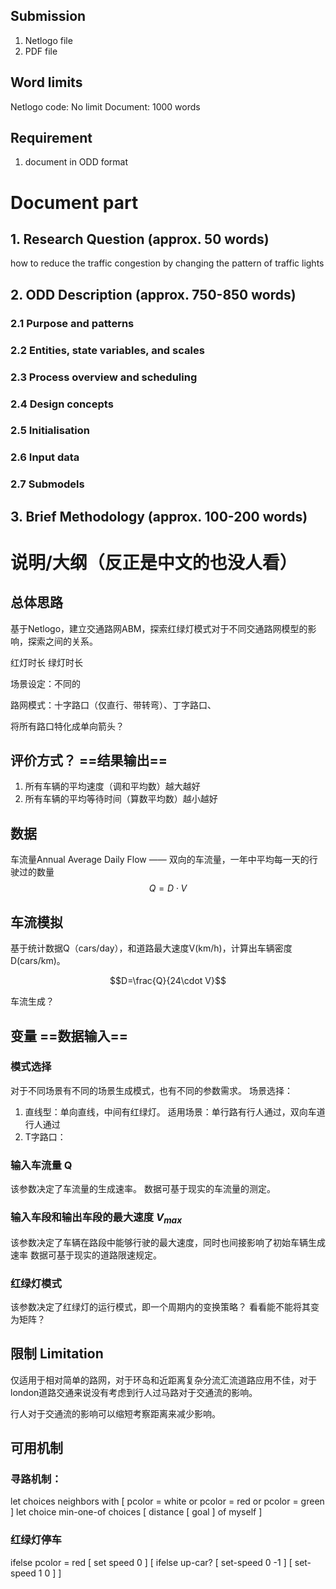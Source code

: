 ## Submission
1. Netlogo file
2. PDF file

## Word limits
Netlogo code: No limit
Document: 1000 words

## Requirement 
1. document in ODD format

# Document part
## 1. Research Question (approx. 50 words)
how to reduce the traffic congestion by changing the pattern of traffic lights
## 2. ODD Description (approx. 750-850 words)
### 2.1 Purpose and patterns
### 2.2 Entities, state variables, and scales
### 2.3 Process overview and scheduling
### 2.4 Design concepts
### 2.5 Initialisation
### 2.6 Input data
### 2.7 Submodels
## 3. Brief Methodology (approx. 100-200 words)




# 说明/大纲（反正是中文的也没人看）
## 总体思路
基于Netlogo，建立交通路网ABM，探索红绿灯模式对于不同交通路网模型的影响，探索之间的关系。

红灯时长
绿灯时长

场景设定：不同的

路网模式：十字路口（仅直行、带转弯）、丁字路口、

将所有路口特化成单向箭头？

## 评价方式？ ==结果输出==
1. 所有车辆的平均速度（调和平均数）越大越好
2. 所有车辆的平均等待时间（算数平均数）越小越好

## 数据
车流量Annual Average Daily Flow —— 双向的车流量，一年中平均每一天的行驶过的数量
$$Q=D \cdot V$$
## 车流模拟
基于统计数据Q（cars/day），和道路最大速度V(km/h)，计算出车辆密度D(cars/km)。

$$D=\frac{Q}{24\cdot V}$$

车流生成？


## 变量 ==数据输入==

### 模式选择
对于不同场景有不同的场景生成模式，也有不同的参数需求。
场景选择：
1. 直线型：单向直线，中间有红绿灯。
   适用场景：单行路有行人通过，双向车道行人通过
2. T字路口：

### 输入车流量 Q
该参数决定了车流量的生成速率。
数据可基于现实的车流量的测定。

### 输入车段和输出车段的最大速度 $V_{max}$
该参数决定了车辆在路段中能够行驶的最大速度，同时也间接影响了初始车辆生成速率
数据可基于现实的道路限速规定。

### 红绿灯模式
该参数决定了红绿灯的运行模式，即一个周期内的变换策略？
看看能不能将其变为矩阵？

## 限制 Limitation
仅适用于相对简单的路网，对于环岛和近距离复杂分流汇流道路应用不佳，对于london道路交通来说没有考虑到行人过马路对于交通流的影响。


行人对于交通流的影响可以缩短考察距离来减少影响。 



## 可用机制
### 寻路机制：
let choices neighbors with [ pcolor = white or pcolor = red or pcolor = green ]
let choice min-one-of choices [ distance [ goal ] of myself ]

### 红绿灯停车
ifelse pcolor = red [ set speed 0 ]  [ ifelse up-car? [ set-speed 0 -1 ]  [ set-speed 1 0 ] ]
